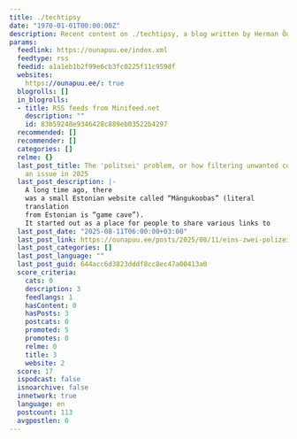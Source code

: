 ```yaml
---
title: ./techtipsy
date: "1970-01-01T00:00:00Z"
description: Recent content on ./techtipsy, a blog written by Herman Õunapuu.
params:
  feedlink: https://ounapuu.ee/index.xml
  feedtype: rss
  feedid: a1a1eb1b2f99e6cb3fc0225f11c959df
  websites:
    https://ounapuu.ee/: true
  blogrolls: []
  in_blogrolls:
  - title: RSS feeds from Minifeed.net
    description: ""
    id: 83b59248e9346428c889eb03522b4297
  recommended: []
  recommender: []
  categories: []
  relme: {}
  last_post_title: The 'politsei' problem, or how filtering unwanted content is still
    an issue in 2025
  last_post_description: |-
    A long time ago, there
    was a small Estonian website called “Mängukoobas” (literal
    translation
    from Estonian is “game cave”).
    It started out as a place for people to share various links to
  last_post_date: "2025-08-11T06:00:00+03:00"
  last_post_link: https://ounapuu.ee/posts/2025/08/11/eins-zwei-polizei/
  last_post_categories: []
  last_post_language: ""
  last_post_guid: 644acc6d3823dddf8cc8ec47a00413a0
  score_criteria:
    cats: 0
    description: 3
    feedlangs: 1
    hasContent: 0
    hasPosts: 3
    postcats: 0
    promoted: 5
    promotes: 0
    relme: 0
    title: 3
    website: 2
  score: 17
  ispodcast: false
  isnoarchive: false
  innetwork: true
  language: en
  postcount: 113
  avgpostlen: 0
---
```

